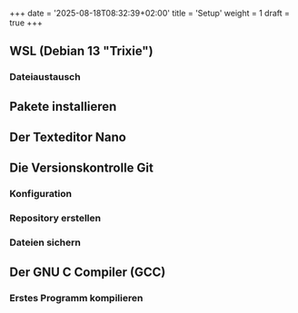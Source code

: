 +++
date = '2025-08-18T08:32:39+02:00'
title = 'Setup'
weight = 1
draft = true
+++

## WSL (Debian 13 "Trixie")

### Dateiaustausch

## Pakete installieren

## Der Texteditor Nano

## Die Versionskontrolle Git

### Konfiguration

### Repository erstellen

### Dateien sichern

## Der GNU C Compiler (GCC)

### Erstes Programm kompilieren